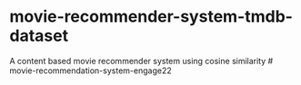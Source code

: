 # movie-recommender-system-tmdb-dataset
A content based movie recommender system using cosine similarity
#   m o v i e - r e c o m m e n d a t i o n - s y s t e m - e n g a g e 2 2  
 